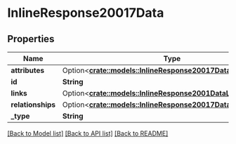 # InlineResponse20017Data

## Properties

Name | Type | Description | Notes
------------ | ------------- | ------------- | -------------
**attributes** | Option<[**crate::models::InlineResponse20017DataAttributes**](inline_response_200_17_data_attributes.md)> |  | [optional]
**id** | **String** |  | 
**links** | Option<[**crate::models::InlineResponse2001DataLinks**](inline_response_200_1_data_links.md)> |  | [optional]
**relationships** | Option<[**crate::models::InlineResponse20017DataRelationships**](inline_response_200_17_data_relationships.md)> |  | [optional]
**_type** | **String** |  | 

[[Back to Model list]](../README.md#documentation-for-models) [[Back to API list]](../README.md#documentation-for-api-endpoints) [[Back to README]](../README.md)



